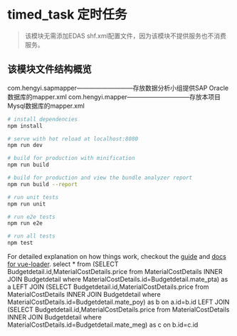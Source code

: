 # timed_task 定时任务

> 该模块无需添加EDAS shf.xml配置文件，因为该模块不提供服务也不消费服务。


## 该模块文件结构概览
com.hengyi.sapmapper—————————存放数据分析小组提供SAP Oracle数据库的mapper.xml
com.hengyi.mapper——————————存放本项目Mysql数据库的mapper.xml

``` bash
# install dependencies
npm install

# serve with hot reload at localhost:8080
npm run dev

# build for production with minification
npm run build

# build for production and view the bundle analyzer report
npm run build --report

# run unit tests
npm run unit

# run e2e tests
npm run e2e

# run all tests
npm test
```

For detailed explanation on how things work, checkout the [guide](http://vuejs-templates.github.io/webpack/) and [docs for vue-loader](http://vuejs.github.io/vue-loader).
select * from 
(SELECT Budgetdetail.id,MaterialCostDetails.price from MaterialCostDetails  INNER JOIN Budgetdetail  where MaterialCostDetails.id=Budgetdetail.mate_pta) as a
LEFT JOIN
(SELECT Budgetdetail.id,MaterialCostDetails.price from MaterialCostDetails  INNER JOIN Budgetdetail  where MaterialCostDetails.id=Budgetdetail.mate_poy) as b on  a.id=b.id
LEFT JOIN
(SELECT Budgetdetail.id,MaterialCostDetails.price from MaterialCostDetails  INNER JOIN Budgetdetail  where MaterialCostDetails.id=Budgetdetail.mate_meg) as c on  b.id=c.id
